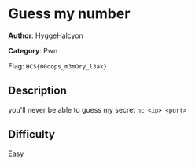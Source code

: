 # Guess my number

**Author**: HyggeHalcyon

**Category**: Pwn

Flag: `HCS{00oops_m3mOry_l3ak}`

## Description

you'll never be able to guess my secret
`nc <ip> <port>`

## Difficulty

Easy
